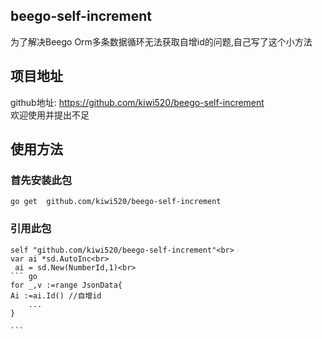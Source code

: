 
## beego-self-increment
为了解决Beego Orm多条数据循环无法获取自增id的问题,自己写了这个小方法<br>
## 项目地址
github地址: https://github.com/kiwi520/beego-self-increment<br>
欢迎使用并提出不足

## 使用方法
   ### 首先安装此包<br>
    go get  github.com/kiwi520/beego-self-increment
   ### 引用此包
    self "github.com/kiwi520/beego-self-increment"<br>
    var ai *sd.AutoInc<br>
	 ai = sd.New(NumberId,1)<br>
    ``` go
    for _,v :=range JsonData{
	Ai :=ai.Id() //自增id
        ...
    }
    
    ```
    
   
   
